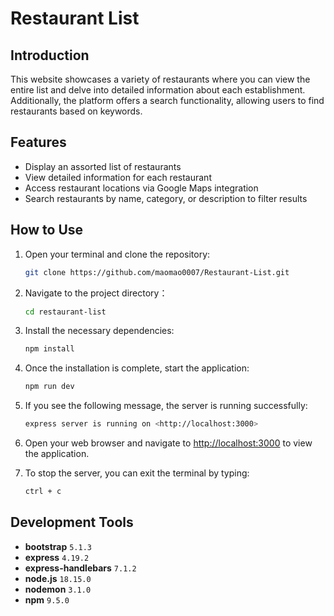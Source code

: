 # Restaurant List

## Introduction

This website showcases a variety of restaurants where you can view the entire list and delve into detailed information about each establishment. Additionally, the platform offers a search functionality, allowing users to find restaurants based on keywords.

## Features

- Display an assorted list of restaurants
- View detailed information for each restaurant
- Access restaurant locations via Google Maps integration
- Search restaurants by name, category, or description to filter results

## How to Use

1. Open your terminal and clone the repository:
    
    ```bash
    git clone https://github.com/maomao0007/Restaurant-List.git
    
    ```
2. Navigate to the project directory：

    ```bash
    cd restaurant-list
   
    ```
3. Install the necessary dependencies:
    
    ```bash
    npm install
    
    ```
    
4. Once the installation is complete, start the application:
    
    ```bash
    npm run dev
    
    ```
    
5. If you see the following message, the server is running successfully:
    
    ```bash
    express server is running on <http://localhost:3000>
    
    ```
    
6. Open your web browser and navigate to [http://localhost:3000](http://localhost:3000/) to view the application.
7. To stop the server, you can exit the terminal by typing:
    
    ```bash
    ctrl + c
    ```

## Development Tools

- **bootstrap** `5.1.3`
- **express** `4.19.2`
- **express-handlebars** `7.1.2`
- **node.js** `18.15.0`
- **nodemon** `3.1.0`
- **npm** `9.5.0`
